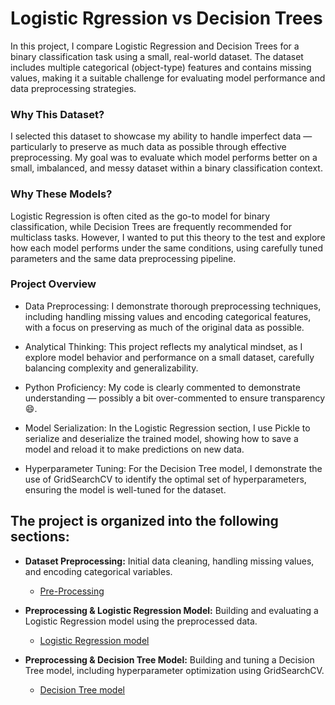 # Logistic Rgression vs Decision Trees

In this project, I compare Logistic Regression and Decision Trees for a binary classification task using a small, real-world dataset. The dataset includes multiple categorical (object-type) features and contains missing values, making it a suitable challenge for evaluating model performance and data preprocessing strategies.

### Why This Dataset?
I selected this dataset to showcase my ability to handle imperfect data — particularly to preserve as much data as possible through effective preprocessing. My goal was to evaluate which model performs better on a small, imbalanced, and messy dataset within a binary classification context.

### Why These Models?
Logistic Regression is often cited as the go-to model for binary classification, while Decision Trees are frequently recommended for multiclass tasks. However, I wanted to put this theory to the test and explore how each model performs under the same conditions, using carefully tuned parameters and the same data preprocessing pipeline.

###  Project Overview
- Data Preprocessing: I demonstrate thorough preprocessing techniques, including handling missing values and encoding categorical features, with a focus on preserving as much of the original data as possible.

- Analytical Thinking: This project reflects my analytical mindset, as I explore model behavior and performance on a small dataset, carefully balancing complexity and generalizability.

- Python Proficiency: My code is clearly commented to demonstrate understanding — possibly a bit over-commented to ensure transparency 😄.

- Model Serialization: In the Logistic Regression section, I use Pickle to serialize and deserialize the trained model, showing how to save a model and reload it to make predictions on new data.

- Hyperparameter Tuning: For the Decision Tree model, I demonstrate the use of GridSearchCV to identify the optimal set of hyperparameters, ensuring the model is well-tuned for the dataset.

## The project is organized into the following sections:

- **Dataset Preprocessing:** Initial data cleaning, handling missing values, and encoding categorical variables.
  - [Pre-Processing](pre-processing-dataset.ipynb)   

- **Preprocessing & Logistic Regression Model:** Building and evaluating a Logistic Regression model using the preprocessed data.
  - [Logistic Regression model](Pre-Processing_Logistic_Regression_model.ipynb)

- **Preprocessing & Decision Tree Model:** Building and tuning a Decision Tree model, including hyperparameter optimization using GridSearchCV.
  - [Decision Tree model](Pre-Processing-Decision_Tree_Model.ipynb)

